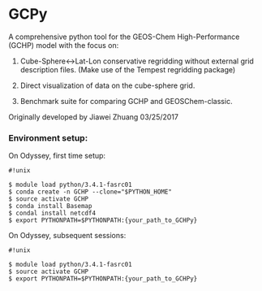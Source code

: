 # GCPy

A comprehensive python tool for the GEOS-Chem High-Performance (GCHP) model with the focus on:

1. Cube-Sphere<->Lat-Lon conservative regridding without external grid description files. (Make use of the Tempest regridding package)

2. Direct visualization of data on the cube-sphere grid.

3. Benchmark suite for comparing GCHP and GEOSChem-classic.

Originally developed by Jiawei Zhuang 03/25/2017

### Environment setup:

On Odyssey, first time setup:


```
#!unix

$ module load python/3.4.1-fasrc01
$ conda create -n GCHP --clone="$PYTHON_HOME"
$ source activate GCHP
$ conda install Basemap
$ condal install netcdf4
$ export PYTHONPATH=$PYTHONPATH:{your_path_to_GCHPy}
```

On Odyssey, subsequent sessions:


```
#!unix

$ module load python/3.4.1-fasrc01
$ source activate GCHP
$ export PYTHONPATH=$PYTHONPATH:{your_path_to_GCHPy}
```